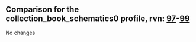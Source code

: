 ## Comparison for the collection_book_schematics0 profile, rvn: [97](https://github.com/PRO100KatYT/FortniteProfileRevisions/tree/main/profiles/collection_book_schematics0/97%20collection_book_schematics0.json)-[99](https://github.com/PRO100KatYT/FortniteProfileRevisions/tree/main/profiles/collection_book_schematics0/99%20collection_book_schematics0.json)

No changes
